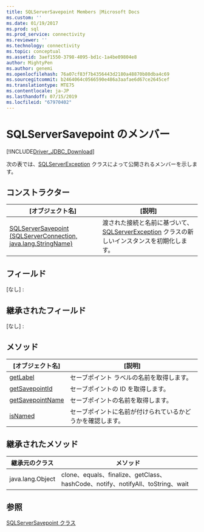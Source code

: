 ```yaml
---
title: SQLServerSavepoint Members |Microsoft Docs
ms.custom: ''
ms.date: 01/19/2017
ms.prod: sql
ms.prod_service: connectivity
ms.reviewer: ''
ms.technology: connectivity
ms.topic: conceptual
ms.assetid: 3aef1550-3798-4095-bd1c-1a4be09804e8
author: MightyPen
ms.author: genemi
ms.openlocfilehash: 76a07cf83f7b4356443d2180a48870b80dba4c69
ms.sourcegitcommit: b2464064c0566590e486a3aafae6d67ce2645cef
ms.translationtype: MTE75
ms.contentlocale: ja-JP
ms.lasthandoff: 07/15/2019
ms.locfileid: "67970402"
---
```

# <a name="sqlserversavepoint-members"></a>SQLServerSavepoint のメンバー
[!INCLUDE[Driver_JDBC_Download](../../../includes/driver_jdbc_download.md)]

  次の表では、[SQLServerException](../../../connect/jdbc/reference/sqlserverexception-class.md) クラスによって公開されるメンバーを示します。  
  
## <a name="constructors"></a>コンストラクター  
  
|[オブジェクト名]|[説明]|  
|----------|-----------------|  
|[SQLServerSavepoint (SQLServerConnection, java.lang.StringName)](../../../connect/jdbc/reference/sqlserversavepoint-constructor-sqlserverconnection-java-lang-stringname.md)|渡された接続と名前に基づいて、[SQLServerException](../../../connect/jdbc/reference/sqlserverexception-class.md) クラスの新しいインスタンスを初期化します。|  
  
## <a name="fields"></a>フィールド  
 [なし] :  
  
## <a name="inherited-fields"></a>継承されたフィールド  
 [なし] :  
  
## <a name="methods"></a>メソッド  
  
|[オブジェクト名]|[説明]|  
|----------|-----------------|  
|[getLabel](../../../connect/jdbc/reference/getlabel-method-sqlserversavepoint.md)|セーブポイント ラベルの名前を取得します。|  
|[getSavepointId](../../../connect/jdbc/reference/getsavepointid-method-sqlserversavepoint.md)|セーブポイントの ID を取得します。|  
|[getSavepointName](../../../connect/jdbc/reference/getsavepointname-method-sqlserversavepoint.md)|セーブポイントの名前を取得します。|  
|[isNamed](../../../connect/jdbc/reference/isnamed-method-sqlserversavepoint.md)|セーブポイントに名前が付けられているかどうかを確認します。|  
  
## <a name="inherited-methods"></a>継承されたメソッド  
  
|継承元のクラス|メソッド|  
|---------------------------|-------------|  
|java.lang.Object|clone、equals、finalize、getClass、hashCode、notify、notifyAll、toString、wait|  
  
## <a name="see-also"></a>参照  
 [SQLServerSavepoint クラス](../../../connect/jdbc/reference/sqlserversavepoint-class.md)  
  
  
